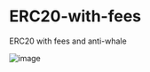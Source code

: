 # ERC20-with-fees
ERC20 with fees and anti-whale

![image](https://user-images.githubusercontent.com/121932525/215260172-8ee8e2da-c3ca-433e-afb1-be64d72258d3.png)
